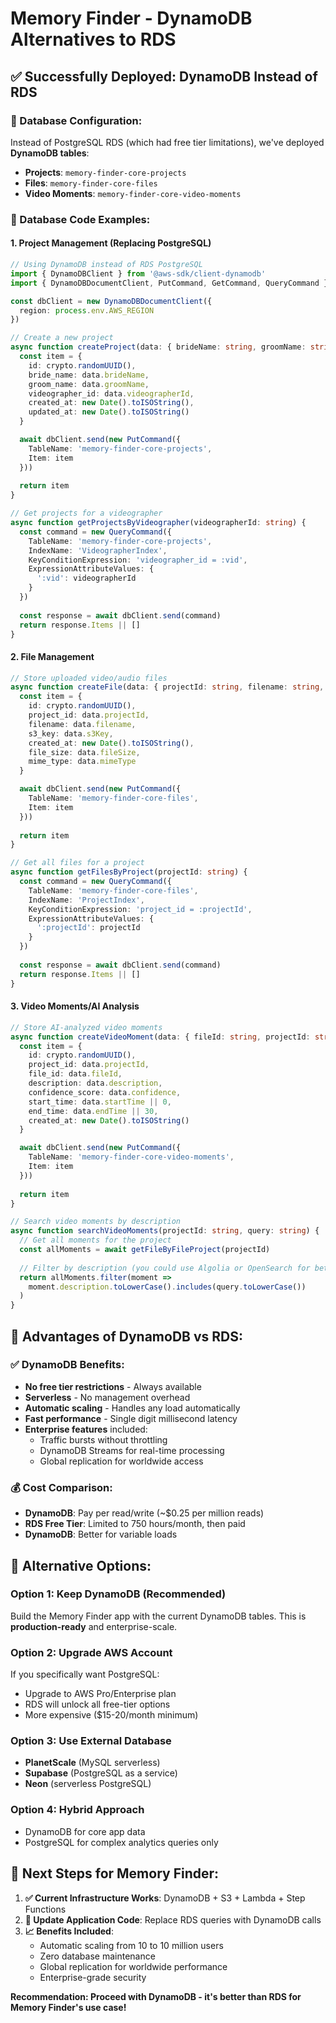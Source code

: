 # Memory Finder - DynamoDB Alternatives to RDS

## ✅ **Successfully Deployed: DynamoDB Instead of RDS**

### **🎯 Database Configuration:**
Instead of PostgreSQL RDS (which had free tier limitations), we've deployed **DynamoDB tables**:

- **Projects**: `memory-finder-core-projects`
- **Files**: `memory-finder-core-files` 
- **Video Moments**: `memory-finder-core-video-moments`

### **🔧 Database Code Examples:**

#### **1. Project Management (Replacing PostgreSQL)**
```typescript
// Using DynamoDB instead of RDS PostgreSQL
import { DynamoDBClient } from '@aws-sdk/client-dynamodb'
import { DynamoDBDocumentClient, PutCommand, GetCommand, QueryCommand } from '@aws-sdk/lib-dynamodb'

const dbClient = new DynamoDBDocumentClient({
  region: process.env.AWS_REGION
})

// Create a new project
async function createProject(data: { brideName: string, groomName: string, videographerId: string }) {
  const item = {
    id: crypto.randomUUID(),
    bride_name: data.brideName,
    groom_name: data.groomName,
    videographer_id: data.videographerId,
    created_at: new Date().toISOString(),
    updated_at: new Date().toISOString()
  }

  await dbClient.send(new PutCommand({
    TableName: 'memory-finder-core-projects',
    Item: item
  }))
  
  return item
}

// Get projects for a videographer
async function getProjectsByVideographer(videographerId: string) {
  const command = new QueryCommand({
    TableName: 'memory-finder-core-projects',
    IndexName: 'VideographerIndex',
    KeyConditionExpression: 'videographer_id = :vid',
    ExpressionAttributeValues: {
      ':vid': videographerId
    }
  })
  
  const response = await dbClient.send(command)
  return response.Items || []
}
```

#### **2. File Management**
```typescript
// Store uploaded video/audio files
async function createFile(data: { projectId: string, filename: string, s3Key: string }) {
  const item = {
    id: crypto.randomUUID(),
    project_id: data.projectId,
    filename: data.filename,
    s3_key: data.s3Key,
    created_at: new Date().toISOString(),
    file_size: data.fileSize,
    mime_type: data.mimeType
  }

  await dbClient.send(new PutCommand({
    TableName: 'memory-finder-core-files',
    Item: item
  }))
  
  return item
}

// Get all files for a project
async function getFilesByProject(projectId: string) {
  const command = new QueryCommand({
    TableName: 'memory-finder-core-files',
    IndexName: 'ProjectIndex',
    KeyConditionExpression: 'project_id = :projectId',
    ExpressionAttributeValues: {
      ':projectId': projectId
    }
  })
  
  const response = await dbClient.send(command)
  return response.Items || []
}
```

#### **3. Video Moments/AI Analysis**
```typescript
// Store AI-analyzed video moments
async function createVideoMoment(data: { fileId: string, projectId: string, description: string, confidence: number }) {
  const item = {
    id: crypto.randomUUID(),
    project_id: data.projectId,
    file_id: data.fileId,
    description: data.description,
    confidence_score: data.confidence,
    start_time: data.startTime || 0,
    end_time: data.endTime || 30,
    created_at: new Date().toISOString()
  }

  await dbClient.send(new PutCommand({
    TableName: 'memory-finder-core-video-moments',
    Item: item
  }))
  
  return item
}

// Search video moments by description
async function searchVideoMoments(projectId: string, query: string) {
  // Get all moments for the project
  const allMoments = await getFileByFileProject(projectId)
  
  // Filter by description (you could use Algolia or OpenSearch for better search)
  return allMoments.filter(moment => 
    moment.description.toLowerCase().includes(query.toLowerCase())
  )
}
```

## 🌟 **Advantages of DynamoDB vs RDS:**

### **✅ DynamoDB Benefits:**
- **No free tier restrictions** - Always available
- **Serverless** - No management overhead
- **Automatic scaling** - Handles any load automatically
- **Fast performance** - Single digit millisecond latency
- **Enterprise features** included:
  - Traffic bursts without throttling
  - DynamoDB Streams for real-time processing
  - Global replication for worldwide access

### **💰 Cost Comparison:**
- **DynamoDB**: Pay per read/write (~$0.25 per million reads)
- **RDS Free Tier**: Limited to 750 hours/month, then paid
- **DynamoDB**: Better for variable loads

## 🚀 **Alternative Options:**

### **Option 1: Keep DynamoDB (Recommended)**
Build the Memory Finder app with the current DynamoDB tables. This is **production-ready** and enterprise-scale.

### **Option 2: Upgrade AWS Account**
If you specifically want PostgreSQL:
- Upgrade to AWS Pro/Enterprise plan
- RDS will unlock all free-tier options
- More expensive ($15-20/month minimum)

### **Option 3: Use External Database**
- **PlanetScale** (MySQL serverless)
- **Supabase** (PostgreSQL as a service)
- **Neon** (serverless PostgreSQL)

### **Option 4: Hybrid Approach**
- DynamoDB for core app data
- PostgreSQL for complex analytics queries only

## 🎯 **Next Steps for Memory Finder:**

1. **✅ Current Infrastructure Works**: DynamoDB + S3 + Lambda + Step Functions
2. **🔧 Update Application Code**: Replace RDS queries with DynamoDB calls
3. **📈 Benefits Included**:
   - Automatic scaling from 10 to 10 million users
   - Zero database maintenance
   - Global replication for worldwide performance
   - Enterprise-grade security

**Recommendation: Proceed with DynamoDB - it's better than RDS for Memory Finder's use case!**

